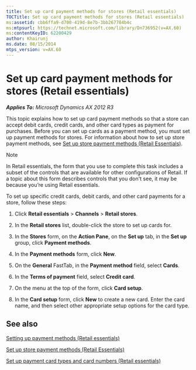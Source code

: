 ```yaml
---
title: Set up card payment methods for stores (Retail essentials)
TOCTitle: Set up card payment methods for stores (Retail essentials)
ms:assetid: cbb6ffa9-d700-419d-8e7b-3bb267784b4c
ms:mtpsurl: https://technet.microsoft.com/library/Dn736952(v=AX.60)
ms:contentKeyID: 62200429
author: Khairunj
ms.date: 08/15/2014
mtps_version: v=AX.60
---
```


# Set up card payment methods for stores (Retail essentials) 


_**Applies To:** Microsoft Dynamics AX 2012 R3_

This topic explains how to set up card payment methods so that a store can accept debit cards, credit cards, and other card types as payment for purchases. Before you can set up cards as a payment method, you must set up payment methods for stores. For information about how to set up store payment methods, see [Set up store payment methods (Retail Essentials)](set-up-store-payment-methods-retail-essentials.md).


> [!NOTE]
> <P>In Retail essentials, the form that you use to complete this task includes a subset of the controls that are available for other configurations of Retail. If a topic about this form describes controls that you don't see, it may be because you’re using Retail essentials.</P>



To set up specific credit cards, debit cards, and other card payments for a store, follow these steps:

1.  Click **Retail essentials** \> **Channels** \> **Retail stores**.

2.  In the **Retail stores** list, double-click the store to set up cards for.

3.  In the **Stores** form, on the **Action Pane**, on the **Set up** tab, in the **Set up** group, click **Payment methods**.

4.  In the **Payment methods** form, click **New**.

5.  On the **General** FastTab, in the **Payment method** field, select **Cards**.

6.  In the **Terms of payment** field, select **Credit card**.

7.  On the menu at the top of the form, click **Card setup**.

8.  In the **Card setup** form, click **New** to create a new card. Enter the card name, and then select other appropriate setup options for the card type.

## See also

[Setting up payment methods (Retail essentials)](setting-up-payment-methods-retail-essentials.md)

[Set up store payment methods (Retail Essentials)](set-up-store-payment-methods-retail-essentials.md)

[Set up payment card types and card numbers (Retail essentials)](set-up-payment-card-types-and-card-numbers-retail-essentials.md)

  



